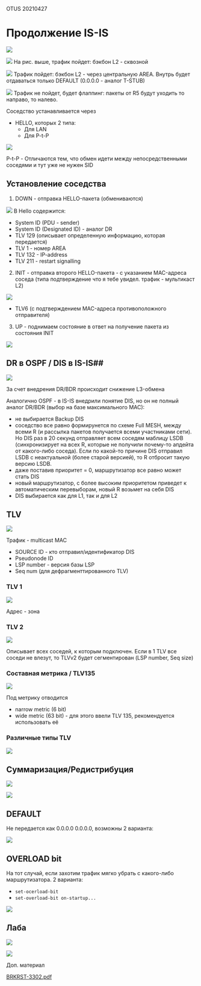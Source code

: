 OTUS 20210427

# Продолжение IS-IS #

![](GIT/Myotus-networks/LECTURES/MODULE02/Lecture17/pictures/01.jpg)

![](GIT/Myotus-networks/LECTURES/MODULE02/Lecture17/pictures/02.jpg)
На рис. выше, трафик пойдет: бэкбон L2 - сквозной

![](GIT/Myotus-networks/LECTURES/MODULE02/Lecture17/pictures/03.jpg)
Трафик пойдет: бэкбон L2 - через центральную AREA. Внутрь будет отдаваться только DEFAULT (0.0.0.0 - аналог T-STUB)

![](GIT/Myotus-networks/LECTURES/MODULE02/Lecture17/pictures/04.jpg)
Трафик не пойдет, будет флаппинг: пакеты от R5 будут уходить то направо, то налево.

Соседство устанавливается через 
- HELLO, которых 2 типа:
   - Для LAN
   - Для P-t-P

![](pictures/05.jpg)

P-t-P - Отличаются тем, что обмен идети между непосредственными соседями и тут уже не нужен SID

## Установление соседства ##
1. DOWN - отправка HELLO-пакета (обмениваются)

![](pictures/06.jpg)
В Hello содержится:
- System ID (PDU - sender)
- System ID (Designated ID) - аналог DR
- TLV 129 (описывает определенную информацию, которая передается)
- TLV 1 - номер  AREA
- TLV 132 - IP-address
- TLV 211 - restart signalling

2. INIT - отправка второго HELLO-пакета - с указанием MAC-адреса соседа (типа подтверждение что я тебе увидел. трафик - мультикаст L2)

![](pictures/07.jpg)
- TLV6 (с подтверждением MAC-адреса противоположного отправителя)

3. UP - поднимаем состояние в ответ на получение пакета из состояния INIT

![](pictures/08.jpg)

## DR в OSPF / DIS в IS-IS##

![](pictures/09.jpg)

За счет внедрения DR/BDR происходит снижение L3-обмена

Аналогично OSPF - в IS-IS внедрили понятие DIS, но он не полный аналог DR/BDR (выбор на базе максимального MAC):
- не выбирается Backup DIS
- соседство все равно формирунется по схеме Full MESH, между всеми R (и рассылка пакетов получается всеми участниками сети). Но DIS раз в 20 секунд отправляет всем соседям маблицу LSDB (синхронизирует на всех R, которые не получили почему-то апдейта от какого-либо соседа). Если по какой-то причине DIS отправил LSDB с неактуальной (более старой версией), то R отбросит такую версию LSDB.
- даже поставив приоритет = 0, маршрутизатор все равно может стать DIS
- новый маршрутизатор, с более высоким приоритетом приведет к автоматическим перевыборам, новый R возьмет на себя DIS
- DIS выбирается как для L1, так и для L2

## TLV ##

![](pictures/10.jpg)

Трафик - multicast MAC

- SOURCE ID - кто отправил/идентификатор DIS
- Pseudonode ID
- LSP number - версия базы LSP
- Seq num (для дефрагменттированного TLV)

### TLV 1 ###

![](pictures/11.jpg)

Адрес - зона

### TLV 2 ###

![](pictures/12.jpg)

Описывает всех соседей, к которым подключен. Если в 1 TLV все соседи не влезут, то TLVv2 будет сегментирован (LSP number, Seq size)

### Составная метрика / TLV135 ###

![](pictures/13.jpg)

Под метрику отводится
- narrow metric (6 bit)
- wide metric (63 bit) - для этого ввели TLV 135, рекомендуется использовать её

### Различные типы TLV ###

![](pictures/14.jpg)


## Суммаризация/Редистрибуция ##

![](pictures/15.jpg)

![](pictures/16.jpg)

## DEFAULT ##
Не передается как 0.0.0.0 0.0.0.0, возможны 2 варианта:

![](pictures/17.jpg)


## OVERLOAD bit ##
На тот случай, если захотим трафик мягко убрать с какого-либо маршрутизатора. 2 варианта:
- ```set-ocerload-bit```
- ```set-overload-bit on-startup...```

![](pictures/18.jpg)


## Лаба ##
![](pictures/19.jpg)

![](pictures/20.jpg)

Доп. материал

[BRKRST-3302.pdf](BRKRST-3302.pdf)

